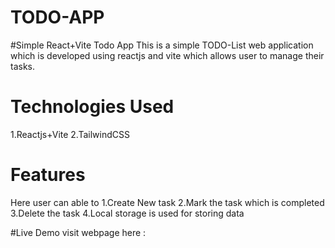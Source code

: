 # TODO-APP

#Simple React+Vite Todo App
This is a simple TODO-List web application which is developed using reactjs and vite which allows user to manage their tasks.


# Technologies Used
1.Reactjs+Vite
2.TailwindCSS

# Features
Here user can able to
1.Create New task
2.Mark the task which is completed
3.Delete the task
4.Local storage is used for storing data

#Live Demo
visit webpage here :


